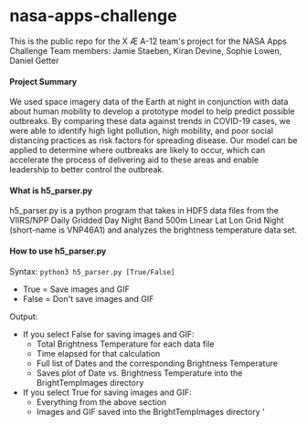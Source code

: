 # nasa-apps-challenge
This is the public repo for the X Æ A-12 team's project for the NASA Apps Challenge 
Team members: Jamie Staeben, Kiran Devine, Sophie Lowen, Daniel Getter

#### Project Summary
We used space imagery data of the Earth at night in conjunction with data about human mobility to develop a prototype model to help predict possible outbreaks. By comparing these data against trends in COVID-19 cases, we were able to identify high light pollution, high mobility, and poor social distancing practices as risk factors for spreading disease. Our model can be applied to determine where outbreaks are likely to occur, which can accelerate the process of delivering aid to these areas and enable leadership to better control the outbreak.

#### What is h5_parser.py
h5_parser.py is a python program that takes in HDF5 data files from the VIIRS/NPP Daily Gridded Day Night Band 500m Linear Lat Lon Grid Night (short-name is VNP46A1) and analyzes the brightness temperature data set.

#### How to use h5_parser.py
Syntax: `python3 h5_parser.py [True/False]`
 - True = Save images and GIF
 - False = Don't save images and GIF
       
Output: 
- If you select False for saving images and GIF:
  - Total Brightness Temperature for each data file
  - Time elapsed for that calculation
  - Full list of Dates and the corresponding Brightness Temperature
  - Saves plot of Date vs. Brightness Temperature into the BrightTempImages directory  
- If you select True for saving images and GIF:
  - Everything from the above section
  - Images and GIF saved into the BrightTempImages directory  '
